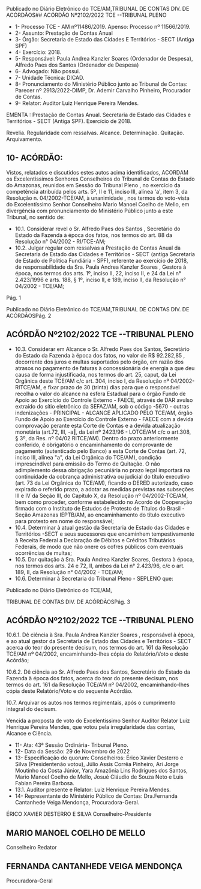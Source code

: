 Publicado  no  Diário  Eletrônico do TCE/AM,TRIBUNAL DE CONTAS DIV. DE ACÓRDÃOS## ACÓRDÃO Nº2102/2022  TCE --TRIBUNAL PLENO

- 1- Processo TCE - AM nº11486/2019. Apenso: Processo nº  11566/2019.
- 2- Assunto: Prestação de Contas Anual
- 3- Órgão: Secretaria de Estado das Cidades E Territórios - SECT (Antiga SPF)
- 4- Exercício: 2018.
- 5- Responsável: Paula Andrea Kanzler Soares (Ordenador de Despesa), Alfredo Paes dos Santos (Ordenador de Despesa)
- 6- Advogado: Não possui.
- 7- Unidade Técnica: DICAD.
- 8- Pronunciamento  do  Ministério  Público  junto  ao  Tribunal  de  Contas: Parecer  nº 2913/2022-DIMP, Dr. Ademir Carvalho Pinheiro, Procurador de Contas.
- 9- Relator: Auditor Luiz Henrique Pereira Mendes.

EMENTA : Prestação  de  Contas  Anual.  Secretaria de Estado das Cidades e Territórios - SECT (Antiga SPF). Exercício de 2018.

Revelia. Regularidade com ressalvas. Alcance. Determinação. Quitação. Arquivamento.

## 10-  ACÓRDÃO:

Vistos, relatados e discutidos estes autos acima identificados, ACORDAM os Excelentíssimos Senhores Conselheiros do Tribunal de Contas do Estado do Amazonas, reunidos em Sessão do Tribunal Pleno , no exercício da competência atribuída pelos arts. 5º, II e 11, inciso III, alínea 'a', item 3, da Resolução n. 04/2002-TCE/AM, à unanimidade , nos termos do voto-vista do Excelentíssimo Senhor Conselheiro Mario Manoel Coelho de Mello, em divergência com pronunciamento do Ministério Público junto a este Tribunal, no sentido de:

- 10.1. Considerar  revel o Sr.  Alfredo  Paes  dos  Santos , Secretário  do Estado  da  Fazenda  à  época  dos  fatos,  nos  termos  do  art.  88  da Resolução n° 04/2002 - RI/TCE-AM;
- 10.2. Julgar  regular  com  ressalvas a  Prestação  de  Contas  Anual  da Secretaria  de  Estado  das  Cidades  e  Territórios  -  SECT  (antiga Secretaria  de  Estado  de  Política  Fundiária  -  SPF),  referente  ao exercício de 2018, de responsabilidade da Sra. Paula Andrea Kanzler Soares , Gestora à época, nos termos dos arts. 1º, inciso II, 22, inciso II, e 24 da Lei n° 2.423/1996 e arts. 188, § 1º, inciso II, e 189, inciso II, da Resolução n° 04/2002 - TCE/AM;

Pág. 1

Publicado  no  Diário  Eletrônico do TCE/AM,TRIBUNAL DE CONTAS DIV. DE ACÓRDÃOSPág. 2

## ACÓRDÃO Nº2102/2022  TCE --TRIBUNAL PLENO

- 10.3. Considerar em Alcance o Sr. Alfredo Paes dos Santos, Secretário do Estado da Fazenda à época dos fatos, no valor de R$ 92.282,85 , decorrente  dos  juros  e  multas  suportados  pelo  órgão,  em  razão  dos atrasos  no  pagamento de  faturas  à  concessionária  de  energia  a  que deu causa de forma injustificada, nos termos do art. 25, caput, da Lei Orgânica  deste  TCE/AM  c/c  art.  304,  inciso  I,  da  Resolução  nº 04/2002-RITCE/AM,  e  fixar  prazo  de 30  (trinta)  dias para  que  o responsável  recolha  o  valor  do  alcance  na  esfera  Estadual  para  o órgão  Fundo  de  Apoio  ao  Exercício  do  Controle  Externo  -  FAECE, através de DAR avulso extraído do sítio eletrônico da SEFAZ/AM, sob o  código  -5670  -  outras  indenizações  -  PRINCIPAL  -  ALCANCE APLICADO PELO  TCE/AM,  órgão  Fundo  de  Apoio  ao  Exercício  do Controle  Externo  -  FAECE  com  a  devida  comprovação  perante  esta Corte de Contas e a devida atualização monetária (art.72, III, -a‖, da Lei  nº  2423/96  -  LOTCE/AM  c/c  o  art.308,  §  3º,  da  Res.  nº  04/02  RITCE/AM). Dentro do prazo anteriormente conferido, é obrigatório o encaminhamento  do  comprovante  de  pagamento  (autenticado  pelo Banco)  a  esta  Corte  de  Contas  (art.  72,  inciso  III,  alínea  "a",  da  Lei Orgânica  do  TCE/AM),  condição  imprescindível  para  emissão  do Termo de Quitação. O não adimplemento dessa obrigação pecuniária no prazo legal importará na continuidade da cobrança administrativa ou judicial do título executivo (art. 73 da Lei Orgânica do TCE/AM), ficando o  DERED  autorizado,  caso  expirado  o  referido  prazo,  a  adotar  as medidas previstas nas subseções III e IV da Seção III, do Capítulo X, da  Resolução  nº  04/2002-TCE/AM,  bem  como  proceder,  conforme estabelecido  no  Acordo  de  Cooperação  firmado  com  o  Instituto  de Estudos  de  Protesto  de  Títulos do Brasil -Seção  Amazonas  IEPTB/AM, ao encaminhamento do título  executivo  para  protesto  em nome do responsável;
- 10.4. Determinar à  atual  gestão  da  Secretaria  de  Estado  das  Cidades  e Territórios -SECT e seus sucessores que encaminhem tempestivamente à Receita Federal a Declaração de Débitos e Créditos  Tributários  Federais,  de  modo  que  não  onere  os  cofres públicos com eventuais ocorrências de multas;
- 10.5. Dar quitação à Sra. Paula Andrea Kanzler Soares, Gestora à época, nos termos dos arts. 24 e 72, II, ambos da Lei n° 2.423/96, c/c o art. 189, II, da Resolução n° 04/2002 - TCE/AM;
- 10.6. Determinar à Secretaria do Tribunal Pleno - SEPLENO que:

Publicado  no  Diário  Eletrônico do TCE/AM,

TRIBUNAL DE CONTAS DIV. DE ACÓRDÃOSPág. 3

## ACÓRDÃO Nº2102/2022  TCE --TRIBUNAL PLENO

10.6.1. Dê  ciência  à Sra.  Paula  Andrea  Kanzler  Soares , responsável à época, e ao atual gestor da Secretaria de Estado das Cidades e Territórios - SECT acerca do teor do presente decisum, nos termos do art. 161 da Resolução TCE/AM nº 04/2002, encaminhando-lhes cópia do Relatório/Voto e deste Acórdão;

10.6.2. Dê ciência ao Sr. Alfredo Paes dos Santos, Secretário do Estado da Fazenda à época dos fatos, acerca do teor do presente decisum, nos termos do art. 161 da Resolução TCE/AM nº 04/2002, encaminhando-lhes cópia deste Relatório/Voto e do sequente Acórdão.

10.7. Arquivar os autos nos termos  regimentais, após  o cumprimento integral do decisum.

Vencida  a  proposta  de  voto  do  Excelentissimo  Senhor  Auditor  Relator  Luiz Henrique Pereira Mendes, que votou pela irregularidade das contas,  Alcance e  Ciência.

- 11-  Ata: 43ª Sessão Ordinária- Tribunal Pleno.
- 12-  Data da Sessão: 29 de Novembro de 2022
- 13-  Especificação do quorum: Conselheiros: Érico Xavier Desterro e Silva (Presidentenão  votou),  Júlio  Assis  Corrêa  Pinheiro,  Ari  Jorge  Moutinho  da  Costa  Júnior,  Yara Amazônia Lins Rodrigues dos Santos, Mario Manoel Coelho de Mello, Josué Cláudio de Souza Neto e Luis Fabian Pereira Barbosa.
- 13.1. Auditor presente e Relator: Luiz Henrique Pereira Mendes.
- 14-  Representante do Ministério Público de Contas: Dra.Fernanda Cantanhede Veiga Mendonça, Procuradora-Geral.

ÉRICO XAVIER DESTERRO E SILVA Conselheiro-Presidente

## MARIO MANOEL COELHO DE MELLO

Conselheiro Redator

## FERNANDA CANTANHEDE VEIGA MENDONÇA

Procuradora-Geral
